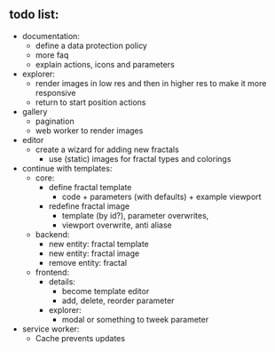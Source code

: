 ## todo list:
 - documentation:
    - define a data protection policy
    - more faq
    - explain actions, icons and parameters
 - explorer:
    - render images in low res and then in higher res to make it more responsive
    - return to start position actions
 - gallery
    - pagination
    - web worker to render images
 - editor
    - create a wizard for adding new fractals
       - use (static) images for fractal types and colorings
 - continue with templates:
    - core:
        - define fractal template 
           - code + parameters (with defaults) + example viewport
        - redefine fractal image
            - template (by id?), parameter overwrites, 
            - viewport overwrite, anti aliase
    - backend: 
        - new entity: fractal template
        - new entity: fractal image
        - remove entity: fractal
    - frontend:
        - details:
           - become template editor
           - add, delete, reorder parameter
        - explorer:
           - modal or something to tweek parameter
 - service worker:
    - Cache prevents updates   